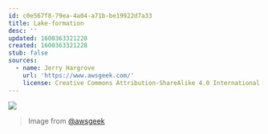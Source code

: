 ```yaml
---
id: c0e567f8-79ea-4a04-a71b-be19922d7a33
title: Lake-formation
desc: ''
updated: 1600363321228
created: 1600363321228
stub: false
sources:
  - name: Jerry Hargrove
    url: 'https://www.awsgeek.com/'
    license: Creative Commons Attribution-ShareAlike 4.0 International License
---
```

![](/assets/images/AWS-Lake-Formation_en.jpg)
> Image from [@awsgeek](https://www.awsgeek.com/AWS-Lake-Formation/)
